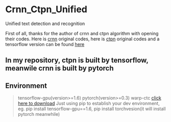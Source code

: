 # Crnn_Ctpn_Unified #
Unified text detection and recognition

First of all, thanks for the author of crnn and ctpn algorithm with opening their codes.
Here is [crnn](https://github.com/meijieru/crnn.pytorch) original codes, here is [ctpn](https://github.com/tianzhi0549/CTPN) original codes and a tensorflow version can be found [here](https://github.com/eragonruan/text-detection-ctpn)

## In my repository, ctpn is built by tensorflow, meanwile crnn is built by pytorch
## Environment 
> tensorflow-gpu(version>=1.6)
> pytorch(version>=0.3)
> warp-ctc [click here to download](https://github.com/SeanNaren/Warp-ctc)
> Just using pip to establish your dev environment, eg. pip install tensorflow-gpu==1.6, pip install torchvesion(it will install pytorch meanwhile)
